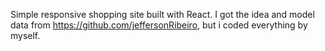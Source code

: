 Simple responsive shopping site built with React. I got the idea and model data from https://github.com/jeffersonRibeiro, but i coded everything by myself.
